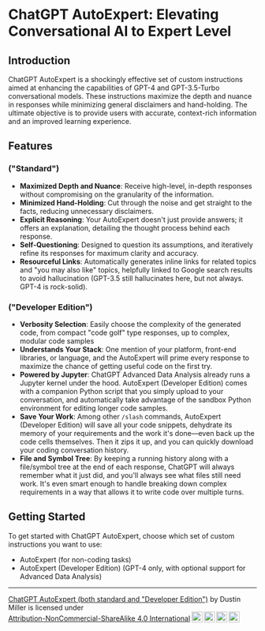# ChatGPT AutoExpert: Elevating Conversational AI to Expert Level

## Introduction
ChatGPT AutoExpert is a shockingly effective set of custom instructions aimed at enhancing the capabilities of GPT-4 and GPT-3.5-Turbo conversational models. These instructions maximize the depth and nuance in responses while minimizing general disclaimers and hand-holding. The ultimate objective is to provide users with accurate, context-rich information and an improved learning experience.

## Features

### ("Standard")
- **Maximized Depth and Nuance**: Receive high-level, in-depth responses without compromising on the granularity of the information.
- **Minimized Hand-Holding**: Cut through the noise and get straight to the facts, reducing unnecessary disclaimers.
- **Explicit Reasoning**: Your AutoExpert doesn't just provide answers; it offers an explanation, detailing the thought process behind each response.
- **Self-Questioning**: Designed to question its assumptions, and iteratively refine its responses for maximum clarity and accuracy.
- **Resourceful Links**: Automatically generates inline links for related topics and "you may also like" topics, helpfully linked to Google search results to avoid hallucination (GPT-3.5 still hallucinates here, but not always. GPT-4 is rock-solid).

### ("Developer Edition")
- **Verbosity Selection**: Easily choose the complexity of the generated code, from compact "code golf" type responses, up to complex, modular code samples
- **Understands Your Stack**: One mention of your platform, front-end libraries, or language, and the AutoExpert will prime every response to maximize the chance of getting useful code on the first try.
- **Powered by Jupyter**: ChatGPT Advanced Data Analysis already runs a Jupyter kernel under the hood. AutoExpert (Developer Edition) comes with a companion Python script that you simply upload to your conversation, and automatically take advantage of the sandbox Python environment for editing longer code samples.
- **Save Your Work**: Among other `/slash` commands, AutoExpert (Developer Edition) will save all your code snippets, dehydrate its memory of your requirements and the work it's done—even back up the code cells themselves. Then it zips it up, and you can quickly download your coding conversation history.
- **File and Symbol Tree**: By keeping a running history along with a file/symbol tree at the end of each response, ChatGPT will always remember what it just did, and you'll always see what files still need work. It's even smart enough to handle breaking down complex requirements in a way that allows it to write code over multiple turns.

## Getting Started
To get started with ChatGPT AutoExpert, choose which set of custom instructions you want to use:

* AutoExpert (for non-coding tasks)
* AutoExpert (Developer Edition) (GPT-4 only, with optional support for Advanced Data Analysis)

---
<p xmlns:cc="http://creativecommons.org/ns#" xmlns:dct="http://purl.org/dc/terms/"><a property="dct:title" rel="cc:attributionURL" href="https://github.com/spdustin/ChatGPT-AutoExpert/">ChatGPT AutoExpert (both standard and "Developer Edition")</a> by <span property="cc:attributionName">Dustin Miller</span> is licensed under <a href="http://creativecommons.org/licenses/by-nc-sa/4.0/?ref=chooser-v1" target="_blank" rel="license noopener noreferrer" style="display:inline-block;">Attribution-NonCommercial-ShareAlike 4.0 International<img style="height:22px!important;margin-left:3px;vertical-align:text-bottom;" src="https://mirrors.creativecommons.org/presskit/icons/cc.svg?ref=chooser-v1"><img style="height:22px!important;margin-left:3px;vertical-align:text-bottom;" src="https://mirrors.creativecommons.org/presskit/icons/by.svg?ref=chooser-v1"><img style="height:22px!important;margin-left:3px;vertical-align:text-bottom;" src="https://mirrors.creativecommons.org/presskit/icons/nc.svg?ref=chooser-v1"><img style="height:22px!important;margin-left:3px;vertical-align:text-bottom;" src="https://mirrors.creativecommons.org/presskit/icons/sa.svg?ref=chooser-v1"></a></p>